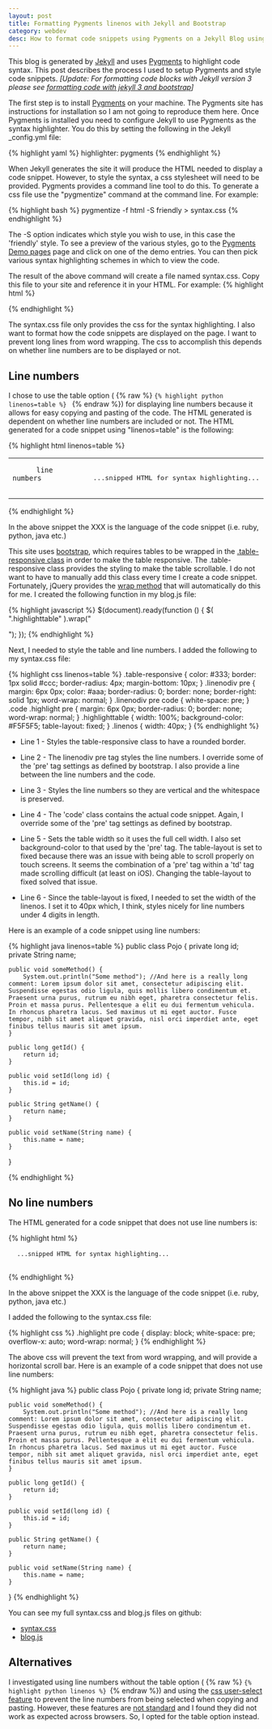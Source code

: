 ```yaml
---
layout: post
title: Formatting Pygments linenos with Jekyll and Bootstrap
category: webdev
desc: How to format code snippets using Pygments on a Jekyll Blog using Bootstrap
---
```


This blog is generated by [Jekyll](http://jekyllrb.com) and uses [Pygments](http://pygments.org) to highlight code syntax.  This post describes the process I used to setup Pygments and style code snippets.  *[Update: For formatting code blocks with Jekyll version 3 please see [formatting code with jekyll 3 and bootstrap](/blog/webdev/formatting-code-with-jekyll3-and-bootstrap/)]*


The first step is to install [Pygments](http://pygments.org) on your machine.  The Pygments site has instructions for installation so I am not going to reproduce them here.  Once Pygments is installed you need to configure Jekyll to use Pygments as the syntax highlighter.  You do this by setting the following in the Jekyll _config.yml file:

{% highlight yaml %}
highlighter: pygments
{% endhighlight %}


When Jekyll generates the site it will produce the HTML needed to display a code snippet.  However, to style the syntax, a css stylesheet will need to be provided.  Pygments provides a command line tool to do this. To generate a css file use the "pygmentize" command at the command line.  For example:

{% highlight bash %}
pygmentize -f html -S friendly > syntax.css
{% endhighlight %}

The -S option indicates which style you wish to use, in this case the 'friendly' style. To see a preview of the various styles, go to the [Pygments Demo pages](http://pygments.org/demo/) page and click on one of the demo entries. You can then pick various syntax highlighting schemes in which to view the code.

The result of the above command will create a file named syntax.css.  Copy this file to your site and reference it in your HTML. For example:
{% highlight html %}
 <link rel="stylesheet" href="/css/syntax.css">
{% endhighlight %}



The syntax.css file only provides the css for the syntax highlighting. I also want to format how the code snippets are displayed on the page.  I want to prevent long lines from word wrapping. The css to accomplish this depends on whether line numbers are to be displayed or not.  

## Line numbers

I chose to use the table option ( {% raw  %} <code>{% highlight python linenos=table %} </code> {% endraw %}) for displaying line numbers because it allows for easy copying and pasting of the code.  The HTML generated is dependent on whether line numbers are included or not.  The HTML generated for a code snippet using "linenos=table" is the following:

{% highlight html linenos=table %}
<table class="highlighttable">
 <tbody>
  <tr>
   <td class="linenos">
    <div class="linenodiv">
     <pre>
      <code class="language-XXX" data-lang="XXX">line numbers</code>
     </pre>
    </div>
   </td>
   <td class="code">
    <div class="highlight">
     <pre>...snipped HTML for syntax highlighting...</pre>
    </div>
   </td>
  </tr>
 </tbody>
</table>
{% endhighlight %}

In the above snippet the XXX is the language of the code snippet (i.e. ruby, python, java etc.)

This site uses [bootstrap](http://getbootstrap.com/), which requires tables to be wrapped in the [.table-responsive class](http://getbootstrap.com/css/#tables-responsive) in order to make the table responsive.  The .table-responsive class provides the styling to make the table scrollable. I do not want to have to manually add this class every time I create a code snippet.  Fortunately, jQuery provides the [wrap method](http://api.jquery.com/wrap/) that will automatically do this for me.  I created the following function in my blog.js file:

{% highlight javascript %}
$(document).ready(function () {
	$( ".highlighttable" ).wrap("<div class='table-responsive'></div>");
});
{% endhighlight %}

Next, I needed to style the table and line numbers.  I added the following to my syntax.css file:


{% highlight css linenos=table %}
.table-responsive { color: #333; border: 1px solid #ccc; border-radius: 4px; margin-bottom: 10px; }
.linenodiv pre { margin: 6px 0px; color: #aaa; border-radius: 0; border: none; border-right: solid 1px; word-wrap: normal; }
.linenodiv pre code { white-space: pre; }
.code .highlight pre { margin: 6px 0px; border-radius: 0; border: none; word-wrap: normal; }
.highlighttable { width: 100%; background-color: #F5F5F5;  table-layout: fixed; }
.linenos { width: 40px; }
{% endhighlight %}


* Line 1 - Styles the table-responsive class to have a rounded border.

* Line 2 - The linenodiv pre tag styles the line numbers.  I override some of the 'pre' tag settings as defined by bootstrap. I also provide a line between the line numbers and the code.

* Line 3 - Styles the line numbers so they are vertical and the whitespace is preserved.

* Line 4 - The 'code' class contains the actual code snippet.  Again, I override some of the 'pre' tag settings as defined by bootstrap.

* Line 5 - Sets the table width so it uses the full cell width. I also set background-color to that used by the 'pre' tag.  The table-layout is set to fixed because there was an issue with being able to scroll properly on touch screens.  It seems the combination of a 'pre' tag within a 'td' tag made scrolling difficult (at least on iOS).  Changing the table-layout to fixed solved that issue.

* Line 6 - Since the table-layout is fixed, I needed to set the width of the linenos.  I set it to 40px which, I think, styles nicely for line numbers under 4 digits in length.  

Here is an example of a code snippet using line numbers:

{% highlight java linenos=table %}
public class Pojo {
    private long id;
    private String name;

    public void someMethod() {
        System.out.println("Some method"); //And here is a really long comment: Lorem ipsum dolor sit amet, consectetur adipiscing elit. Suspendisse egestas odio ligula, quis mollis libero condimentum et. Praesent urna purus, rutrum eu nibh eget, pharetra consectetur felis. Proin et massa purus. Pellentesque a elit eu dui fermentum vehicula. In rhoncus pharetra lacus. Sed maximus ut mi eget auctor. Fusce tempor, nibh sit amet aliquet gravida, nisl orci imperdiet ante, eget finibus tellus mauris sit amet ipsum.
    }

    public long getId() {
        return id;
    }

    public void setId(long id) {
        this.id = id;
    }

    public String getName() {
        return name;
    }

    public void setName(String name) {
        this.name = name;
    }
}

{% endhighlight %}

## No line numbers

The HTML generated for a code snippet that does not use line numbers is:

{% highlight html %}
<div class="highlight">
 <pre>
  <code class="language-XXX" data-lang="XXX">...snipped HTML for syntax highlighting...</code>
 </pre>
</div>
{% endhighlight %}

In the above snippet the XXX is the language of the code snippet (i.e. ruby, python, java etc.)

I added the following to the syntax.css file:

{% highlight css %}
.highlight pre code { display: block; white-space: pre; overflow-x: auto; word-wrap: normal; }
{% endhighlight %}

The above css will prevent the text from word wrapping, and will provide a horizontal scroll bar. Here is an example of a code snippet that does not use line numbers:

{% highlight java %}
public class Pojo {
    private long id;
    private String name;

    public void someMethod() {
        System.out.println("Some method"); //And here is a really long comment: Lorem ipsum dolor sit amet, consectetur adipiscing elit. Suspendisse egestas odio ligula, quis mollis libero condimentum et. Praesent urna purus, rutrum eu nibh eget, pharetra consectetur felis. Proin et massa purus. Pellentesque a elit eu dui fermentum vehicula. In rhoncus pharetra lacus. Sed maximus ut mi eget auctor. Fusce tempor, nibh sit amet aliquet gravida, nisl orci imperdiet ante, eget finibus tellus mauris sit amet ipsum. 
    }

    public long getId() {
        return id;
    }

    public void setId(long id) {
        this.id = id;
    }

    public String getName() {
        return name;
    }

    public void setName(String name) {
        this.name = name;
    }
}
{% endhighlight %}

You can see my full syntax.css and blog.js files on github:

* [syntax.css](https://github.com/MonicaG/MonicaG.github.io/blob/master/css/syntax.css) 
* [blog.js](https://github.com/MonicaG/MonicaG.github.io/blob/master/js/blog.js)

## Alternatives

I investigated using line numbers without the table option ( {% raw  %} <code>{% highlight python linenos %} </code>{% endraw %}) and using the [css user-select feature](http://stackoverflow.com/questions/826782/css-rule-to-disable-text-selection-highlighting) to prevent the line numbers from being selected when copying and pasting.  However, these features are [not standard](https://developer.mozilla.org/en-US/docs/Web/CSS/user-select) and I found they did not work as expected across browsers.  So, I opted for the table option instead.



